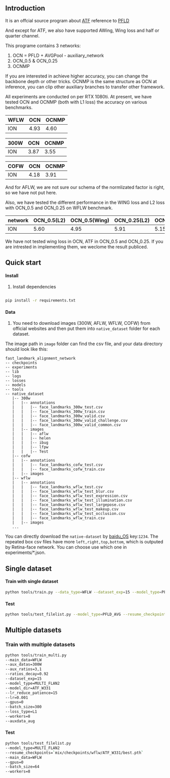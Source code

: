## Introduction

It is an offcial source program about [ATF](https://...) reference to [PFLD](https://arxiv.org/pdf/1902.10859.pdf)

And except for ATF, we also have supported AWing, Wing loss and half or quarter channel.

This programe contains 3 networks: 

1. OCN = PFLD + AVGPool - auxiliary_network
2. OCN_0.5 & OCN_0.25
3. OCNMP

If you are interested in achieve higher accuracy, you can change the backbone depth or other tricks. OCNMP is the same structure as OCN at inference, you can clip other auxiliary branches to transfer other framework.

All experiments are conducted on per RTX 1080ti.
At present, we have tested OCN and OCNMP (both with L1 loss) the accuracy on various benchmarks.

|WFLW | OCN | OCNMP |
|----|----|----|
|ION| 4.93| 4.60 |

|300W | OCN | OCNMP |
|----|----|----|
|ION| 3.87| 3.55 |

|COFW | OCN | OCNMP |
|----|----|----|
|ION| 4.18| 3.91 |

And for AFLW, we are not sure our schema of the normlizated factor is right, so we have not put here.

Also, we have tested the different performance in the WING loss and L2 loss with OCN_0.5 and OCN_0.25 on WFLW benchmark.

|network |OCN_0.5(L2) | OCN_0.5(Wing) | OCN_0.25(L2)| OCN_0.25(Wing) |
|----|----|----|----|----|
|ION| 5.60 | 4.95 | 5.91 | 5.15 |

We have not tested wing loss in OCN, ATF in OCN_0.5 and OCN_0.25. If you are intrested in implementing them, we weclome the result publiced.

## Quick start

#### Install
1. Install dependencies
````bash

pip install -r requirements.txt
````

#### Data

1. You need to download images (300W, AFLW, WFLW, COFW) from official websites and then put them into `native_dataset` folder for each dataset.

The image path in `image` folder can find the csv file, and your data directory should look like this:

````
fast_landmark_alignment_network
-- checkpoints
-- experiments
-- lib
-- logs
-- losses
-- models
-- tools
-- native_dataset
   |-- 300w
   |   |-- annotations
   |   |   |-- face_landmarks_300w_test.csv
   |   |   |-- face_landmarks_300w_train.csv
   |   |   |-- face_landmarks_300w_valid.csv
   |   |   |-- face_landmarks_300w_valid_challenge.csv
   |   |   |-- face_landmarks_300w_valid_common.csv
   |   |-- images
   |   |   |-- aflw
   |   |   |-- helen
   |   |   |-- ibug
   |   |   |-- lfpw
   |   |   |-- Test
   |-- cofw
   |   |-- annotations
   |   |   |-- face_landmarks_cofw_test.csv
   |   |   |-- face_landmarks_cofw_train.csv
   |   |-- images
   |-- wflw
   |   |-- annotations
   |   |   |-- face_landmarks_wflw_test.csv
   |   |   |-- face_landmarks_wflw_test_blur.csv
   |   |   |-- face_landmarks_wflw_test_expression.csv
   |   |   |-- face_landmarks_wflw_test_illumination.csv
   |   |   |-- face_landmarks_wflw_test_largepose.csv
   |   |   |-- face_landmarks_wflw_test_makeup.csv
   |   |   |-- face_landmarks_wflw_test_occlusion.csv
   |   |   |-- face_landmarks_wflw_train.csv
   |   |-- images
   ...

````

You can directly download the `native-dataset` by [baidu_OS](...) key:`1234`.
The repeated box csv files have more `left,right,top,bottom`, which is outputed by Retina-face network. You can choose use which one in experiments/*.json.

## Single dataset

#### Train with single dataset

````bash
python tools/train.py --data_type=WFLW --dataset_exp=15 --model_type=PFLD_AVG --lr_reduce_patience=15 --model_dir=OCN --lr=0.01 --gpus=0 --batch_size=320 --loss_type=L1 --workers=8 --image_size=112
````

#### Test 

````bash
python tools/test_filelist.py --model_type=PFLD_AVG --resume_checkpoints={`PATH`} --data_type=WFLW --gpus=0
````

## Multiple datasets

### Train with multiple datasets

````bash
python tools/train_multi.py
--main_data=WFLW 
--aux_datas=300W 
--aux_ratios=3,1 
--ratios_decay=0.92 
--dataset_exp=15
--model_type=MULTI_FLAN2
--model_dir=ATF_W331  
--lr_reduce_patience=15
--lr=0.001
--gpus=0
--batch_size=300
--loss_type=L1
--workers=8
--auxdata_aug
````

#### Test

````bash
python tools/test_filelist.py 
--model_type=MULTI_FLAN2
--resume_checkpoints=`mix/checkpoints/wflw/ATF_W331/best.pth`
--main_data=WFLW
--gpus=0
--batch_size=64
--workers=8
````


